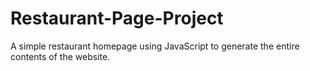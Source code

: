 # Restaurant-Page-Project
A simple restaurant homepage using JavaScript to generate the entire contents of the website.
